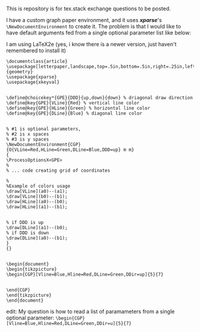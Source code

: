 This is repository is for tex.stack exchange questions to be posted.


I have a custom graph paper environment, and it uses **_xparse_**'s  `\NewDocumentEnvironment` to create it. The problem is that I would like to have default arguments fed from a single optional parameter list like below:

I am using LaTeX2e (yes, i know there is a newer version, just haven't remembered to install it)

````
\documentclass{article}
\usepackage[letterpaper,landscape,top=.5in,bottom=.5in,right=.25in,left=.25in]{geometry}
\usepackage{xparse}
\usepackage{xkeyval}


\define@choicekey*{GPE}{DDD}{up,down}{down} % driagonal draw direction 
\define@key{GPE}{VLine}{Red} % vertical line color
\define@key{GPE}{HLine}{Green} % horizontal line color
\define@key{GPE}{DLine}{Blue} % diagonal line color


% #1 is optional parameters,
% #2 is x spaces
% #3 is y spaces
\NewDocumentEnvironment{CGP}{O{VLine=Red,HLine=Green,DLine=Blue,DDD=up} m m}
{
\ProcessOptionsX<GPE>
%
% ... code creating grid of coordinates

%
%Example of colors usage 
\draw[VLine](a0)--(a1);
\draw[VLine](b0)--(b1);
\draw[HLine](a0)--(b0);
\draw[HLine](a1)--(b1);


% if DDD is up
\draw[DLine](a1)--(b0);
% if DDD is down
\draw[DLine](a0)--(b1);
}
{}


\begin{document}
\begin{tikzpicture} 
\begin{CGP}[Vline=Blue,Hline=Red,DLine=Green,DDir=up]{5}{7}


\end{CGP}
\end{tikzpicture}
\end{document}

````

edit: My question is how to read a list of paramameters from a single optional parameter: `\begin{CGP}[Vline=Blue,Hline=Red,DLine=Green,DDir=u]{5}{7}`

